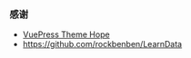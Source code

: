 

### 感谢

- [VuePress Theme Hope](https://theme-hope.vuejs.press/zh/)
- https://github.com/rockbenben/LearnData

